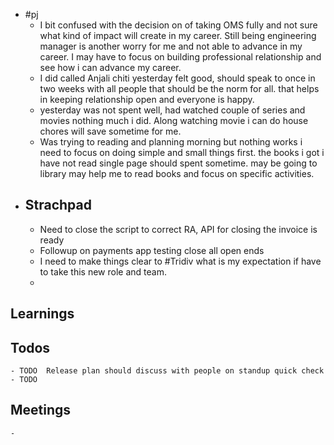 - #pj
	- I bit confused with the decision on of taking OMS fully and not sure what kind of impact will create in my career. Still being engineering manager is another worry for me and not able to advance in my career. I may have to focus on building professional relationship and see how i can advance my career.
	- I did called Anjali chiti yesterday felt good, should speak to once in two weeks with all people that should be the norm for all. that helps in keeping relationship open and everyone is happy.
	- yesterday was not spent well, had watched couple of series and movies nothing much i did. Along watching movie i can do house chores will save sometime for me.
	- Was trying to reading and planning morning but nothing works i need to focus on doing simple and small things first.  the books i got i have not read single page should spent sometime. may be going to library may help me to read books and focus on specific activities.
- ## Strachpad
	- Need to close the script to correct RA, API for closing the invoice is ready
	- Followup on payments app testing close all open ends
	- I need to make things clear to #Tridiv what is my expectation if have to take this new role and team.
	-
## Learnings
## Todos
	- TODO  Release plan should discuss with people on standup quick check
	- TODO
## Meetings
	-